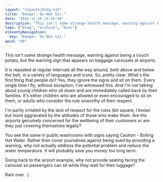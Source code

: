```yaml
---
layout: "layouts/blog.njk"
title: "Danger. Do Not Sit."
date: "2015-11-26 23:15:58"
description: "This isn't some strange health message, warning against being a couch potato, but the warning sign that appears on baggage carousels at airports"
tags: ["blog", "archive", "misc"]
eleventyNavigation:
  key: "Danger. Do Not Sit."
wpid: "68"
---
```


This isn't some strange health message, warning against being a couch potato, but the warning sign that appears on baggage carousels at airports.

It is repeated at regular intervals all the way around, both above and below the belt, in a variety of languages and icons. So, pretty clear. What's the first thing that people do? Yes, they ignore the signs and sit on them. Every single time I fly, without exception, I've witnessed this. And I'm not talking about young children who sit down and are immediately called back by their families. It's either children who are allowed or even encouraged to sit on them, or adults who consider the rule unworthy of their respect.

I'm partly irritated by the lack of respect for the rules (bit square, I know) but more aggravated by the attitudes of those who make them. Are the airports genuinely concerned for the wellbeing of their customers or are they just covering themselves legally?

You see the same in public washrooms with signs saying Caution - Boiling Hot Water. Rather than cover yourselves against being sued by providing a warning, why not actually address the potential problem and reduce the water temperature. It will probably save you money too long term.

Going back to the airport example, why not provide seating facing the carousel so passengers can sit while they wait for their luggage?

Rant over. :)
